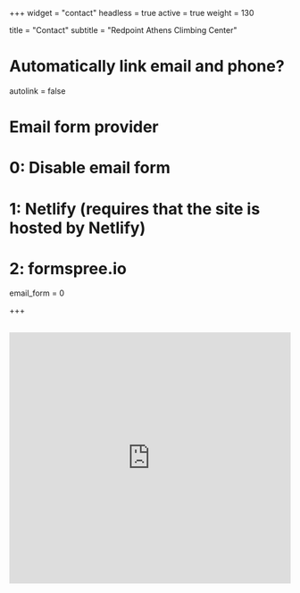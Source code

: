 +++
widget = "contact"
headless = true
active = true
weight = 130

title = "Contact"
subtitle = "Redpoint Athens Climbing Center"

# Automatically link email and phone?
autolink = false

# Email form provider
#   0: Disable email form
#   1: Netlify (requires that the site is hosted by Netlify)
#   2: formspree.io
email_form = 0

+++

<br>
<iframe src="https://www.google.com/maps/embed?pb=!1m18!1m12!1m3!1d3143.464118382507!2d23.7254753156746!3d38.01295820619235!2m3!1f0!2f0!3f0!3m2!1i1024!2i768!4f13.1!3m3!1m2!1s0x14a1a2c2b3392ced%3A0x5d4965950eb5f09f!2sRedpoint%20Athens%20Climbing%20Center!5e0!3m2!1sen!2sgr!4v1592686031545!5m2!1sen!2sgr" width="100%" height="450" frameborder="0" style="border:0;" allowfullscreen="" aria-hidden="false" tabindex="0"></iframe>